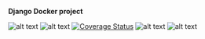 **Django Docker project**

![alt text](https://img.shields.io/website?url=https%3A%2F%2Fdjdock-prod.herokuapp.com%2F)
![alt text](https://travis-ci.org/achintyachaudhary/_dj_.svg?branch=master)
[![Coverage Status](https://coveralls.io/repos/github/achintyachaudhary/_dj_/badge.svg?branch=master)](https://coveralls.io/github/achintyachaudhary/_dj_?branch=master)
![alt text](https://img.shields.io/github/issues/achintyachaudhary/_dj_)
![alt text](https://img.shields.io/github/license/achintyachaudhary/_dj_)

